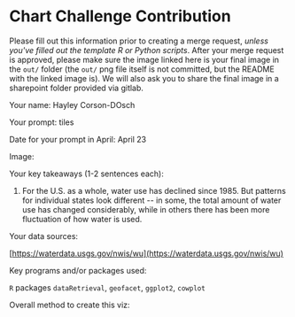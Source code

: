 # Chart Challenge Contribution

Please fill out this information prior to creating a merge request, *unless you've filled out the template R or Python scripts*. After your merge request is approved, please make sure the image linked here is your final image in the `out/` folder (the `out/` png file itself is not committed, but the README with the linked image is). We will also ask you to share the final image in a sharepoint folder provided via gitlab.

Your name: Hayley Corson-DOsch

Your prompt: tiles

Date for your prompt in April: April 23

Image:



Your key takeaways (1-2 sentences each):

1. For the U.S. as a whole, water use has declined since 1985. But patterns for individual states look different -- in some, the total amount of water use has changed considerably, while in others there has been more fluctuation of how water is used.

Your data sources:

[https://waterdata.usgs.gov/nwis/wu](https://waterdata.usgs.gov/nwis/wu)

Key programs and/or packages used:

`R` packages `dataRetrieval`, `geofacet`, `ggplot2`, `cowplot`

Overall method to create this viz:
